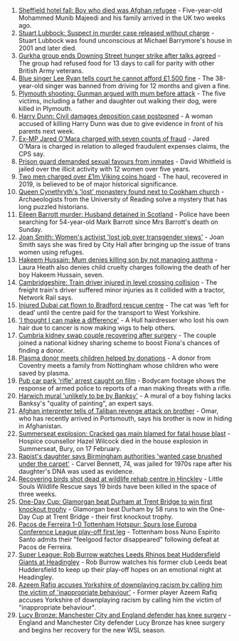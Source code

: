 1. [Sheffield hotel fall: Boy who died was Afghan refugee](https://www.bbc.co.uk/news/uk-england-south-yorkshire-58269533) - Five-year-old Mohammed Munib Majeedi and his family arrived in the UK two weeks ago.
2. [Stuart Lubbock: Suspect in murder case released without charge](https://www.bbc.co.uk/news/uk-england-essex-58273900) - Stuart Lubbock was found unconscious at Michael Barrymore's house in 2001 and later died.
3. [Gurkha group ends Downing Street hunger strike after talks agreed](https://www.bbc.co.uk/news/uk-england-hampshire-58274264) - The group had refused food for 13 days to call for parity with other British Army veterans.
4. [Blue singer Lee Ryan tells court he cannot afford £1,500 fine](https://www.bbc.co.uk/news/uk-england-cambridgeshire-58274941) - The 38-year-old singer was banned from driving for 12 months and given a fine.
5. [Plymouth shooting: Gunman argued with mum before attack](https://www.bbc.co.uk/news/uk-england-devon-58260590) - The five victims, including a father and daughter out walking their dog, were killed in Plymouth.
6. [Harry Dunn: Civil damages deposition case postponed](https://www.bbc.co.uk/news/uk-england-northamptonshire-58276375) - A woman accused of killing Harry Dunn was due to give evidence in front of his parents next week.
7. [Ex-MP Jared O'Mara charged with seven counts of fraud](https://www.bbc.co.uk/news/uk-england-south-yorkshire-58272878) - Jared O'Mara is charged in relation to alleged fraudulent expenses claims, the CPS say.
8. [Prison guard demanded sexual favours from inmates](https://www.bbc.co.uk/news/uk-england-tyne-58268531) - David Whitfield is jailed over the illicit activity with 12 women over five years.
9. [Two men charged over £1m Viking coins hoard](https://www.bbc.co.uk/news/uk-england-tyne-58268540) - The haul, recovered in 2019, is believed to be of major historical significance.
10. [Queen Cynethryth's 'lost' monastery found next to Cookham church](https://www.bbc.co.uk/news/uk-england-berkshire-58258647) - Archaeologists from the University of Reading solve a mystery that has long puzzled historians.
11. [Eileen Barrott murder: Husband detained in Scotland](https://www.bbc.co.uk/news/uk-england-leeds-58266900) - Police have been searching for 54-year-old Mark Barrott since Mrs Barrott's death on Sunday.
12. [Joan Smith: Women's activist 'lost job over transgender views'](https://www.bbc.co.uk/news/uk-england-london-58273252) - Joan Smith says she was fired by City Hall after bringing up the issue of trans women using refuges.
13. [Hakeem Hussain: Mum denies killing son by not managing asthma](https://www.bbc.co.uk/news/uk-england-birmingham-58269840) - Laura Heath also denies child cruelty charges following the death of her boy Hakeem Hussain, seven.
14. [Cambridgeshire: Train driver injured in level crossing collision](https://www.bbc.co.uk/news/uk-england-cambridgeshire-58269427) - The freight train's driver suffered minor injuries as it collided with a tractor, Network Rail says.
15. [Injured Dubai cat flown to Bradford rescue centre](https://www.bbc.co.uk/news/uk-england-leeds-58273901) - The cat was ‘left for dead’ until the centre paid for the transport to West Yorkshire.
16. ['I thought I can make a difference'](https://www.bbc.co.uk/news/uk-england-humber-58274021) - A Hull hairdresser who lost his own hair due to cancer is now making wigs to help others.
17. [Cumbria kidney swap couple recovering after surgery](https://www.bbc.co.uk/news/uk-england-cumbria-58272857) - The couple joined a national kidney sharing scheme to boost Fiona's chances of finding a donor.
18. [Plasma donor meets children helped by donations](https://www.bbc.co.uk/news/uk-england-coventry-warwickshire-58261942) - A donor from Coventry meets a family from Nottingham whose children who were saved by plasma.
19. [Pub car park 'rifle' arrest caught on film](https://www.bbc.co.uk/news/uk-england-norfolk-58258077) - Bodycam footage shows the response of armed police to reports of a man making threats with a rifle.
20. [Harwich mural 'unlikely to be by Banksy'](https://www.bbc.co.uk/news/uk-england-essex-58270629) - A mural of a boy fishing lacks Banksy's "quality of painting", an expert says.
21. [Afghan interpreter tells of Taliban revenge attack on brother](https://www.bbc.co.uk/news/uk-england-hampshire-58269289) - Omar, who has recently arrived in Portsmouth, says his brother is now in hiding in Afghanistan.
22. [Summerseat explosion: Cracked gas main blamed for fatal house blast](https://www.bbc.co.uk/news/uk-england-manchester-58267865) - Hospice counsellor Hazel Wilcock died in the house explosion in Summerseat, Bury, on 17 February.
23. [Rapist's daughter says Birmingham authorities 'wanted case brushed under the carpet'](https://www.bbc.co.uk/news/uk-england-birmingham-58269677) - Carvel Bennett, 74, was jailed for 1970s rape after his daughter's DNA was used as evidence.
24. [Recovering birds shot dead at wildlife rehab centre in Hinckley](https://www.bbc.co.uk/news/uk-england-leicestershire-58268261) - Little Souls Wildlife Rescue says 19 birds have been killed in the space of three weeks.
25. [One-Day Cup: Glamorgan beat Durham at Trent Bridge to win first knockout trophy](https://www.bbc.co.uk/sport/cricket/58237726) - Glamorgan beat Durham by 58 runs to win the One-Day Cup at Trent Bridge - their first knockout trophy.
26. [Pacos de Ferreira 1-0 Tottenham Hotspur: Spurs lose Europa Conference League play-off first leg](https://www.bbc.co.uk/sport/football/58257076) - Tottenham boss Nuno Espirito Santo admits their "feelgood factor disappeared" following defeat at Pacos de Ferreira.
27. [Super League: Rob Burrow watches Leeds Rhinos beat Huddersfield Giants at Headingley](https://www.bbc.co.uk/sport/rugby-league/58275803) - Rob Burrow watches his former club Leeds beat Huddersfield to keep up their play-off hopes on an emotional night at Headingley.
28. [Azeem Rafiq accuses Yorkshire of downplaying racism by calling him the victim of 'inappropriate behaviour'](https://www.bbc.co.uk/sport/cricket/58272607) - Former player Azeem Rafiq accuses Yorkshire of downplaying racism by calling him the victim of "inappropriate behaviour".
29. [Lucy Bronze: Manchester City and England defender has knee surgery](https://www.bbc.co.uk/sport/football/58250277) - England and Manchester City defender Lucy Bronze has knee surgery and begins her recovery for the new WSL season.
